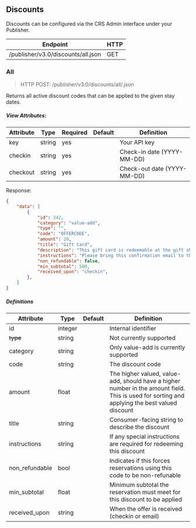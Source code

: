## Discounts

Discounts can be configured via the CRS Admin interface under your Publisher.

| Endpoint | HTTP |
| ------------- | ------------- |
| /publisher/v3.0/discounts/all.json | GET  |

### All

> HTTP POST: /publisher/v3.0/discounts/all/.json

Returns all active discount codes that can be applied to the given stay dates.

##### View Attributes:

| Attribute | Type | Required | Default | Definition |
| ------------- | ------------- | ------------- | ------------- | ------------- |
| key  | string | yes |  | Your API key  |
| checkin  | string | yes |  | Check-in date (YYYY-MM-DD) |
| checkout  | string | yes | | Check-out date (YYYY-MM-DD)  |

Response:

```json
{
    "data": [
        {
            "id": 242,
            "category": "value-add",
            "type": "",
            "code": "OFFERCODE",
            "amount": 20,
            "title": "Gift Card",
            "description": "This gift card is redeemable at the gift shop! ",
            "instructions": "Please bring this confirmation email to the ticket window to pick up your gift card.",
            "non_refundable": false,
            "min_subtotal": 500,
            "received_upon": "checkin",
        },
    ]
}
```

##### Definitions

| Attribute | Type | Default | Definition |
| ------------- | ------------- | ------------- | ------------- |
| id  | integer |  | Internal identifier |
| ~~type~~  | string |  | Not currently supported |
| category  | string |  | Only value-add is currently supported |
| code  | string |  | The discount code |
| amount | float | | The higher valued, value-add, should have a higher number in the amount field. This is used for sorting and applying the best valued discount |
| title  | string |  | Consumer-facing string to describe the discount |
| instructions  | string | | If any special instructions are required for redeeming this discount |
| non_refundable | bool |  | Indicates if this forces reservations using this code to be non-refunable |
| min_subtotal | float |  | Minimum subtotal the reservation must meet for this discount to be applied |
| received_upon | string |  | When the offer is received (checkin or email) |